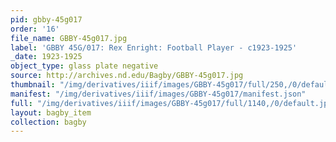 ```yaml
---
pid: gbby-45g017
order: '16'
file_name: GBBY-45g017.jpg
label: 'GBBY 45G/017: Rex Enright: Football Player - c1923-1925'
_date: 1923-1925
object_type: glass plate negative
source: http://archives.nd.edu/Bagby/GBBY-45g017.jpg
thumbnail: "/img/derivatives/iiif/images/GBBY-45g017/full/250,/0/default.jpg"
manifest: "/img/derivatives/iiif/images/GBBY-45g017/manifest.json"
full: "/img/derivatives/iiif/images/GBBY-45g017/full/1140,/0/default.jpg"
layout: bagby_item
collection: bagby
---
```

